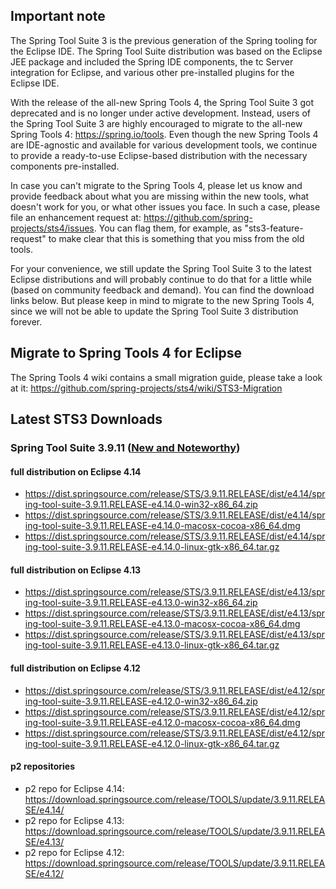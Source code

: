 ## Important note

The Spring Tool Suite 3 is the previous generation of the Spring tooling for the Eclipse IDE. The Spring Tool Suite distribution was based on the Eclipse JEE package and included the Spring IDE components, the tc Server integration for Eclipse, and various other pre-installed plugins for the Eclipse IDE.

With the release of the all-new Spring Tools 4, the Spring Tool Suite 3 got deprecated and is no longer under active development. Instead, users of the Spring Tool Suite 3 are highly encouraged to migrate to the all-new Spring Tools 4: https://spring.io/tools. Even though the new Spring Tools 4 are IDE-agnostic and available for various development tools, we continue to provide a ready-to-use Eclipse-based distribution with the necessary components pre-installed.

In case you can't migrate to the Spring Tools 4, please let us know and provide feedback about what you are missing within the new tools, what doesn't work for you, or what other issues you face. In such a case, please file an enhancement request at: https://github.com/spring-projects/sts4/issues. You can flag them, for example, as  "sts3-feature-request" to make clear that this is something that you miss from the old tools.

For your convenience, we still update the Spring Tool Suite 3 to the latest Eclipse distributions and will probably continue to do that for a little while (based on community feedback and demand). You can find the download links below. But please keep in mind to migrate to the new Spring Tools 4, since we will not be able to update the Spring Tool Suite 3 distribution forever.

## Migrate to Spring Tools 4 for Eclipse

The Spring Tools 4 wiki contains a small migration guide, please take a look at it: https://github.com/spring-projects/sts4/wiki/STS3-Migration

## Latest STS3 Downloads

### Spring Tool Suite 3.9.11 ([New and Noteworthy](https://docs.spring.io/sts/nan/v3911/NewAndNoteworthy.html))

#### full distribution on Eclipse 4.14

  * https://dist.springsource.com/release/STS/3.9.11.RELEASE/dist/e4.14/spring-tool-suite-3.9.11.RELEASE-e4.14.0-win32-x86_64.zip
  * https://dist.springsource.com/release/STS/3.9.11.RELEASE/dist/e4.14/spring-tool-suite-3.9.11.RELEASE-e4.14.0-macosx-cocoa-x86_64.dmg
  * https://dist.springsource.com/release/STS/3.9.11.RELEASE/dist/e4.14/spring-tool-suite-3.9.11.RELEASE-e4.14.0-linux-gtk-x86_64.tar.gz

#### full distribution on Eclipse 4.13

  * https://dist.springsource.com/release/STS/3.9.11.RELEASE/dist/e4.13/spring-tool-suite-3.9.11.RELEASE-e4.13.0-win32-x86_64.zip
  * https://dist.springsource.com/release/STS/3.9.11.RELEASE/dist/e4.13/spring-tool-suite-3.9.11.RELEASE-e4.13.0-macosx-cocoa-x86_64.dmg
  * https://dist.springsource.com/release/STS/3.9.11.RELEASE/dist/e4.13/spring-tool-suite-3.9.11.RELEASE-e4.13.0-linux-gtk-x86_64.tar.gz

#### full distribution on Eclipse 4.12

  * https://dist.springsource.com/release/STS/3.9.11.RELEASE/dist/e4.12/spring-tool-suite-3.9.11.RELEASE-e4.12.0-win32-x86_64.zip
  * https://dist.springsource.com/release/STS/3.9.11.RELEASE/dist/e4.12/spring-tool-suite-3.9.11.RELEASE-e4.12.0-macosx-cocoa-x86_64.dmg
  * https://dist.springsource.com/release/STS/3.9.11.RELEASE/dist/e4.12/spring-tool-suite-3.9.11.RELEASE-e4.12.0-linux-gtk-x86_64.tar.gz

#### p2 repositories

  * p2 repo for Eclipse 4.14: https://download.springsource.com/release/TOOLS/update/3.9.11.RELEASE/e4.14/
  * p2 repo for Eclipse 4.13: https://download.springsource.com/release/TOOLS/update/3.9.11.RELEASE/e4.13/
  * p2 repo for Eclipse 4.12: https://download.springsource.com/release/TOOLS/update/3.9.11.RELEASE/e4.12/
